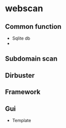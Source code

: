 # webscan


## Common function
- Sqlite db
- 
## Subdomain scan

## Dirbuster

## Framework
## Gui
- Template
